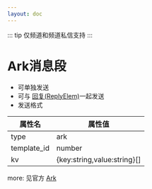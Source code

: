 ```yaml
---
layout: doc
---
```

::: tip
仅频道和频道私信支持
:::
# Ark消息段
- 可单独发送
- 可与 [回复(ReplyElem)](./reply.md)一起发送
- 发送格式

| 属性名         | 属性值                         |
|-------------|-----------------------------|
| type        | ark                         |
| template_id | number                      |
| kv          | {key:string,value:string}[] |

more: 见官方 [Ark](https://bot.q.qq.com/wiki/develop/api-v2/server-inter/message/type/ark.html#%E5%8F%91%E9%80%81%E6%96%B9%E5%BC%8F)
